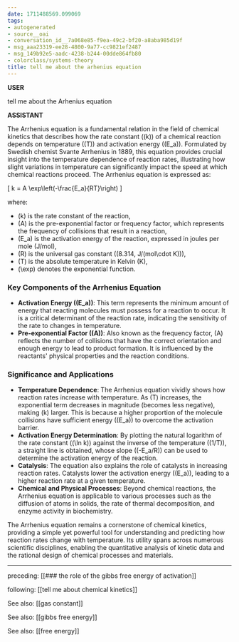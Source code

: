 ```yaml
---
date: 1711488569.099069
tags:
- autogenerated
- source__oai
- conversation_id__7a068e85-f9ea-49c2-bf20-a8aba985d19f
- msg_aaa23319-ee28-4800-9a77-cc9821ef2487
- msg_149b92e5-aadc-4238-b244-00dde864fb80
- colorclass/systems-theory
title: tell me about the arhenius equation
---
```


**USER**

tell me about the Arhenius equation


**ASSISTANT**

The Arrhenius equation is a fundamental relation in the field of chemical kinetics that describes how the rate constant (\(k\)) of a chemical reaction depends on temperature (\(T\)) and activation energy (\(E_a\)). Formulated by Swedish chemist Svante Arrhenius in 1889, this equation provides crucial insight into the temperature dependence of reaction rates, illustrating how slight variations in temperature can significantly impact the speed at which chemical reactions proceed. The Arrhenius equation is expressed as:

\[ k = A \exp\left(-\frac{E_a}{RT}\right) \]

where:
- \(k\) is the rate constant of the reaction,
- \(A\) is the pre-exponential factor or frequency factor, which represents the frequency of collisions that result in a reaction,
- \(E_a\) is the activation energy of the reaction, expressed in joules per mole (J/mol),
- \(R\) is the universal gas constant (\(8.314\, J/(mol\cdot K)\)),
- \(T\) is the absolute temperature in Kelvin (K),
- \(\exp\) denotes the exponential function.

### Key Components of the Arrhenius Equation

- **Activation Energy (\(E_a\))**: This term represents the minimum amount of energy that reacting molecules must possess for a reaction to occur. It is a critical determinant of the reaction rate, indicating the sensitivity of the rate to changes in temperature.
- **Pre-exponential Factor (\(A\))**: Also known as the frequency factor, \(A\) reflects the number of collisions that have the correct orientation and enough energy to lead to product formation. It is influenced by the reactants' physical properties and the reaction conditions.

### Significance and Applications

- **Temperature Dependence**: The Arrhenius equation vividly shows how reaction rates increase with temperature. As \(T\) increases, the exponential term decreases in magnitude (becomes less negative), making \(k\) larger. This is because a higher proportion of the molecule collisions have sufficient energy (\(E_a\)) to overcome the activation barrier.
- **Activation Energy Determination**: By plotting the natural logarithm of the rate constant (\(\ln k\)) against the inverse of the temperature (\(1/T\)), a straight line is obtained, whose slope (\(-E_a/R\)) can be used to determine the activation energy of the reaction.
- **Catalysis**: The equation also explains the role of catalysts in increasing reaction rates. Catalysts lower the activation energy (\(E_a\)), leading to a higher reaction rate at a given temperature.
- **Chemical and Physical Processes**: Beyond chemical reactions, the Arrhenius equation is applicable to various processes such as the diffusion of atoms in solids, the rate of thermal decomposition, and enzyme activity in biochemistry.

The Arrhenius equation remains a cornerstone of chemical kinetics, providing a simple yet powerful tool for understanding and predicting how reaction rates change with temperature. Its utility spans across numerous scientific disciplines, enabling the quantitative analysis of kinetic data and the rational design of chemical processes and materials.


---

preceding: [[### the role of the gibbs free energy of activation]]  


following: [[tell me about chemical kinetics]]

See also: [[gas constant]]


See also: [[gibbs free energy]]


See also: [[free energy]]